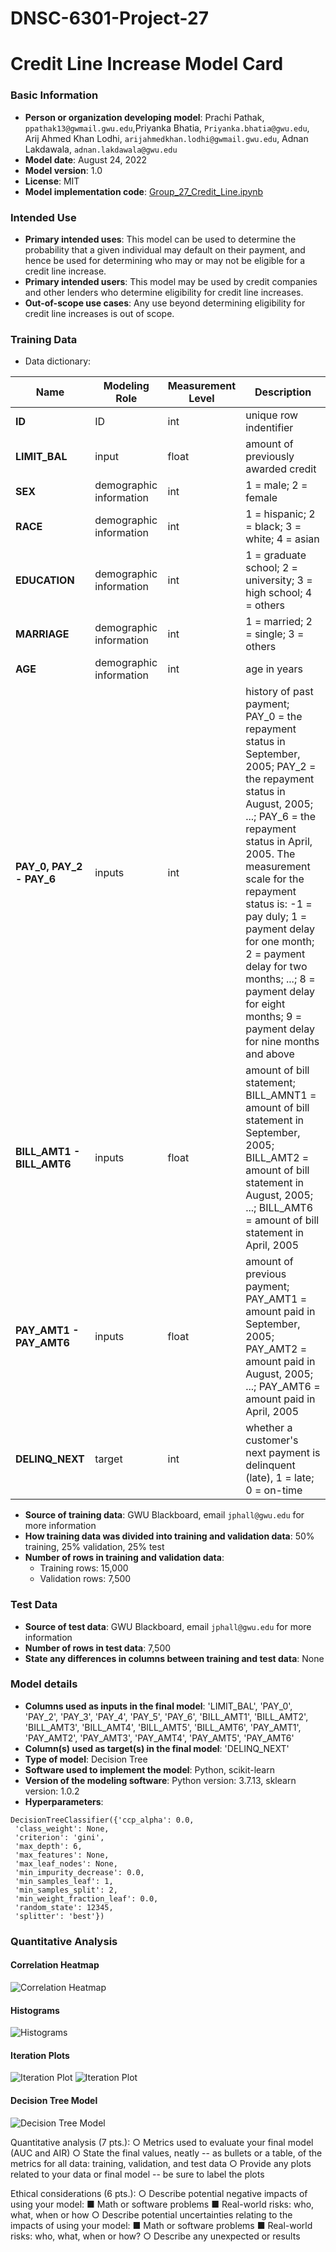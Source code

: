 # DNSC-6301-Project-27

# Credit Line Increase Model Card

### Basic Information

* **Person or organization developing model**: Prachi Pathak, `ppathak13@gwmail.gwu.edu`,Priyanka Bhatia, `Priyanka.bhatia@gwu.edu`, Arij Ahmed Khan Lodhi, `arijahmedkhan.lodhi@gwmail.gwu.edu`, Adnan Lakdawala, `adnan.lakdawala@gwu.edu` 
* **Model date**: August 24, 2022
* **Model version**: 1.0
* **License**: MIT
* **Model implementation code**: [Group_27_Credit_Line.ipynb](Group_27_Credit_Line.ipynb) 


### Intended Use
* **Primary intended uses**: This model can be used to determine the probability that a given individual may default on their payment, and hence be used for determining who may or may not be eligible for a credit line increase. 
* **Primary intended users**: This model may be used by credit companies and other lenders who determine eligibility for credit line increases.
* **Out-of-scope use cases**: Any use beyond determining eligibility for credit line increases is out of scope.

### Training Data

* Data dictionary: 

| Name | Modeling Role | Measurement Level| Description|
| ---- | ------------- | ---------------- | ---------- |
|**ID**| ID | int | unique row indentifier |
| **LIMIT_BAL** | input | float | amount of previously awarded credit |
| **SEX** | demographic information | int | 1 = male; 2 = female
| **RACE** | demographic information | int | 1 = hispanic; 2 = black; 3 = white; 4 = asian |
| **EDUCATION** | demographic information | int | 1 = graduate school; 2 = university; 3 = high school; 4 = others |
| **MARRIAGE** | demographic information | int | 1 = married; 2 = single; 3 = others |
| **AGE** | demographic information | int | age in years |
| **PAY_0, PAY_2 - PAY_6** | inputs | int | history of past payment; PAY_0 = the repayment status in September, 2005; PAY_2 = the repayment status in August, 2005; ...; PAY_6 = the repayment status in April, 2005. The measurement scale for the repayment status is: -1 = pay duly; 1 = payment delay for one month; 2 = payment delay for two months; ...; 8 = payment delay for eight months; 9 = payment delay for nine months and above |
| **BILL_AMT1 - BILL_AMT6** | inputs | float | amount of bill statement; BILL_AMNT1 = amount of bill statement in September, 2005; BILL_AMT2 = amount of bill statement in August, 2005; ...; BILL_AMT6 = amount of bill statement in April, 2005 |
| **PAY_AMT1 - PAY_AMT6** | inputs | float | amount of previous payment; PAY_AMT1 = amount paid in September, 2005; PAY_AMT2 = amount paid in August, 2005; ...; PAY_AMT6 = amount paid in April, 2005 |
| **DELINQ_NEXT**| target | int | whether a customer's next payment is delinquent (late), 1 = late; 0 = on-time |

* **Source of training data**: GWU Blackboard, email `jphall@gwu.edu` for more information
* **How training data was divided into training and validation data**: 50% training, 25% validation, 25% test
* **Number of rows in training and validation data**:
  * Training rows: 15,000
  * Validation rows: 7,500

### Test Data
* **Source of test data**: GWU Blackboard, email `jphall@gwu.edu` for more information
* **Number of rows in test data**: 7,500
* **State any differences in columns between training and test data**: None

### Model details
* **Columns used as inputs in the final model**: 'LIMIT_BAL',
       'PAY_0', 'PAY_2', 'PAY_3', 'PAY_4', 'PAY_5', 'PAY_6', 'BILL_AMT1',
       'BILL_AMT2', 'BILL_AMT3', 'BILL_AMT4', 'BILL_AMT5', 'BILL_AMT6',
       'PAY_AMT1', 'PAY_AMT2', 'PAY_AMT3', 'PAY_AMT4', 'PAY_AMT5', 'PAY_AMT6'
* **Column(s) used as target(s) in the final model**: 'DELINQ_NEXT'
* **Type of model**: Decision Tree 
* **Software used to implement the model**: Python, scikit-learn
* **Version of the modeling software**: 
Python version: 3.7.13, 
sklearn version: 1.0.2
* **Hyperparameters**: 
```
DecisionTreeClassifier({'ccp_alpha': 0.0,
 'class_weight': None,
 'criterion': 'gini',
 'max_depth': 6,
 'max_features': None,
 'max_leaf_nodes': None,
 'min_impurity_decrease': 0.0,
 'min_samples_leaf': 1,
 'min_samples_split': 2,
 'min_weight_fraction_leaf': 0.0,
 'random_state': 12345,
 'splitter': 'best'})
```
### Quantitative Analysis

#### Correlation Heatmap
![Correlation Heatmap](download.png) 

#### Histograms
![Histograms](histograms.png) 


#### Iteration Plots
![Iteration Plot](iteration1.png) 
![Iteration Plot](iterationfinal.png) 

#### Decision Tree Model
![Decision Tree Model](desciontree.png) 

Quantitative analysis (7 pts.): 
○ Metrics used to evaluate your final model (AUC and AIR)
 ○ State the final values, neatly -- as bullets or a table, of the metrics for all data: training, validation, and test data 
○ Provide any plots related to your data or final model -- be sure to label the plots

Ethical considerations (6 pts.): ○ Describe potential negative impacts of using your model: ■ Math or software problems ■ Real-world risks: who, what, when or how ○ Describe potential uncertainties relating to the impacts of using your model: ■ Math or software problems ■ Real-world risks: who, what, when or how? ○ Describe any unexpected or results








